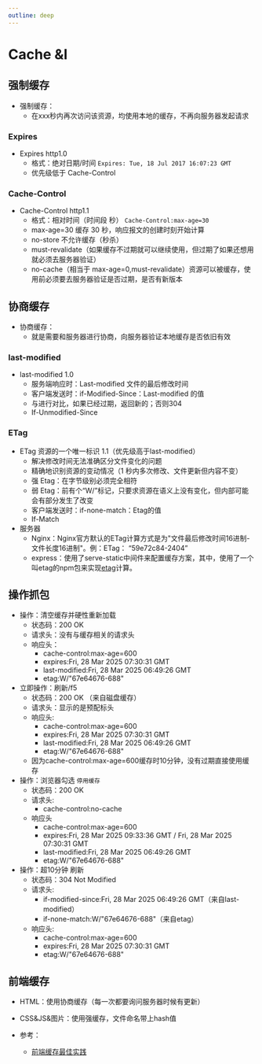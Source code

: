 ```yaml
---
outline: deep
---
```

# Cache &I
## 强制缓存
- 强制缓存：
  - 在xxx秒内再次访问该资源，均使用本地的缓存，不再向服务器发起请求
### Expires
- Expires http1.0
  - 格式：绝对日期/时间 `Expires: Tue, 18 Jul 2017 16:07:23 GMT`
  - 优先级低于 Cache-Control
### Cache-Control
- Cache-Control http1.1
  - 格式：相对时间（时间段 秒） `Cache-Control:max-age=30`
  - max-age=30 缓存 30 秒，响应报文的创建时刻开始计算
  - no-store 不允许缓存（秒杀）
  - must-revalidate（如果缓存不过期就可以继续使用，但过期了如果还想用就必须去服务器验证）
  - no-cache（相当于 max-age=0,must-revalidate）资源可以被缓存，使用前必须要去服务器验证是否过期，是否有新版本
## 协商缓存
- 协商缓存：
  - 就是需要和服务器进行协商，向服务器验证本地缓存是否依旧有效
### last-modified
- last-modified 1.0
  - 服务端响应时：Last-modified 文件的最后修改时间
  - 客户端发送时：if-Modified-Since：Last-modified 的值
  - 与进行对比，如果已经过期，返回新的；否则304
  - If-Unmodified-Since
### ETag
- ETag 资源的一个唯一标识 1.1（优先级高于last-modified）
  - 解决修改时间无法准确区分文件变化的问题
  - 精确地识别资源的变动情况（1 秒内多次修改、文件更新但内容不变）
  - 强 Etag：在字节级别必须完全相符
  - 弱 Etag：前有个“W/”标记，只要求资源在语义上没有变化，但内部可能会有部分发生了改变
  - 客户端发送时：if-none-match：Etag的值
  - If-Match
- 服务器
  - Nginx：Nginx官方默认的ETag计算方式是为"文件最后修改时间16进制-文件长度16进制"。例：ETag： “59e72c84-2404”
  - express：使用了serve-static中间件来配置缓存方案，其中，使用了一个叫etag的npm包来实现[etag](https://github.com/jshttp/etag)计算。
## 操作抓包
- 操作：清空缓存并硬性重新加载
  - 状态码：200 OK
  - 请求头：没有与缓存相关的请求头
  - 响应头：
    - cache-control:max-age=600
    - expires:Fri, 28 Mar 2025 07:30:31 GMT
    - last-modified:Fri, 28 Mar 2025 06:49:26 GMT
    - etag:W/"67e64676-688"
- 立即操作：刷新/f5
  - 状态码：200 OK （来自磁盘缓存）
  - 请求头：显示的是预配标头
  - 响应头:
    - cache-control:max-age=600
    - expires:Fri, 28 Mar 2025 07:30:31 GMT
    - last-modified:Fri, 28 Mar 2025 06:49:26 GMT
    - etag:W/"67e64676-688"
  - 因为cache-control:max-age=600缓存时10分钟，没有过期直接使用缓存
- 操作：浏览器勾选 `停用缓存`
  - 状态码：200 OK
  - 请求头:
    - cache-control:no-cache
  - 响应头
    - cache-control:max-age=600
    - expires:Fri, 28 Mar 2025 09:33:36 GMT / Fri, 28 Mar 2025 07:30:31 GMT 
    - last-modified:Fri, 28 Mar 2025 06:49:26 GMT
    - etag:W/"67e64676-688"
- 操作：超10分钟 刷新
  - 状态码：304 Not Modified
  - 请求头:
    - if-modified-since:Fri, 28 Mar 2025 06:49:26 GMT（来自last-modified）
    - if-none-match:W/"67e64676-688"（来自etag）
  - 响应头:
    - cache-control:max-age=600
    - expires:Fri, 28 Mar 2025 07:30:31 GMT
    - etag:W/"67e64676-688"
## 前端缓存
- HTML：使用协商缓存（每一次都要询问服务器时候有更新）
- CSS&JS&图片：使用强缓存，文件命名带上hash值


- 参考：
  - [前端缓存最佳实践](https://juejin.cn/post/6844903737538920462)
